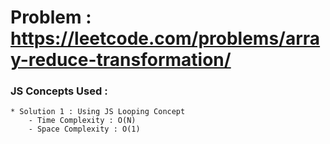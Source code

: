 



# Problem : https://leetcode.com/problems/array-reduce-transformation/

### JS Concepts Used :
    * Solution 1 : Using JS Looping Concept
        - Time Complexity : O(N)
        - Space Complexity : O(1)
